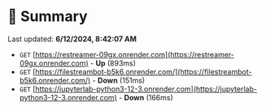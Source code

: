 # 📖 Summary
Last updated: **6/12/2024, 8:42:07 AM**

- `GET` [https://restreamer-09gx.onrender.com](https://restreamer-09gx.onrender.com) - **Up** (893ms)
- `GET` [https://filestreambot-b5k6.onrender.com/](https://filestreambot-b5k6.onrender.com/) - **Down** (151ms)
- `GET` [https://jupyterlab-python3-12-3.onrender.com](https://jupyterlab-python3-12-3.onrender.com) - **Down** (166ms)
